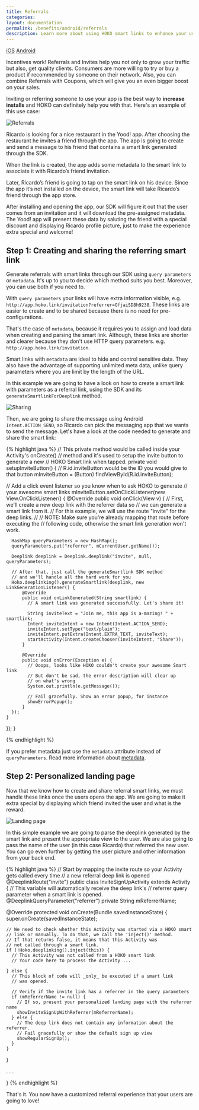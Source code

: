 ```yaml
---
title: Referrals
categories:
layout: documentation
permalink: /benefits/android/referrals
description: Learn more about using HOKO smart links to enhance your user experience.
---
```


<a href="http://support.hokolinks.com/benefits/ios/referrals/" class="tab">iOS</a>
<a href="#" class="tab active">Android</a>

Incentives work! Referrals and Invites help you not only to grow your traffic but also, get
quality clients. Consumers are more willing to try or buy a product if recommended by someone on
their network. Also, you can combine Referrals with Coupons, which will give you an even bigger
boost on your sales.

Inviting or referring someone to use your app is the best way to **increase installs** and HOKO can
definitely help you with that. Here's an example of this use case:

![Referrals](/assets/images/referrals.jpg)

Ricardo is looking for a nice restaurant in the Yood! app. After choosing the restaurant he invites
a friend through the app. The app is going to create and send a message to his friend that contains
 a smart link generated through the SDK.

When the link is created, the app adds some metadata to the smart link to associate it with
 Ricardo’s friend invitation.

Later, Ricardo’s friend is going to tap on the smart link on his device. Since the app it’s not
installed on the device, the smart link will take Ricardo’s friend through the app store.

After installing and opening the app, our SDK will figure it out that the user comes from an
invitation and it will download the pre-assigned metadata. The Yood! app will present these data by
saluting the friend with a special discount and displaying Ricardo profile picture, just to make the
experience extra special and welcome!

## Step 1: Creating and sharing the referring smart link

Generate referrals with smart links through our SDK using `query parameters` or `metadata`.
It's up to you to decide which method suits you best. Moreover, you can use both if you need to.

With `query parameters` your links will have extra information visible, e.g.
`http://app.hoko.link/invitation?referrer=OfjaiSD8h9238`. These links are easier to create
and to be shared because there is no need for pre-configurations.

That's the case of `metadata`, because it requires you
to assign and load data when creating and parsing the smart link. Although, these links are shorter
and clearer because they don't use HTTP query parameters. e.g. `http://app.hoko.link/invitation`.

Smart links with `metadata` are ideal to hide and control sensitive data. They also have the
advantage of supporting unlimited meta data, unlike query parameters where you are limit by the
length of the URL.

In this example we are going to have a look on how to create a smart link with
parameters as a referral link, using the SDK and its `generateSmartlinkForDeeplink` method.

![Sharing](/assets/images/share-android.png)

Then, we are going to share the message using Android `Intent.ACTION_SEND`, so Ricardo can pick
the messaging app that we wants to send the message. Let's have a look at the code
needed to generate and share the smart link:

{% highlight java %}
// This private method would be called inside your Activity's onCreate()
// method and it's used to setup the invite button to generate a new
// HOKO Smart link when tapped.
private void setupInviteButton() {
  // R.id.inviteButton would be the ID you would give to that button
  mInviteButton = (Button) findViewById(R.id.inviteButton);

  // Add a click event listener so you know when to ask HOKO to generate
  // your awesome smart links
  mInviteButton.setOnClickListener(new View.OnClickListener() {
    @Override
    public void onClick(View v) {
      // First, we'll create a new deep link with the referrer data so
      // we can generate a smart link from it.
      // For this example, we will use the route "invite" for the deep links.
      //
      // NOTE: Make sure you're already mapping that route before executing the
      // following code, otherwise the smart link generation won't work.

      HashMap queryParameters = new HashMap();
      queryParameters.put("referrer", mCurrentUser.getName());

      Deeplink deeplink = Deeplink.deeplink("invite", null, queryParameters);

      // After that, just call the generateSmartlink SDK method
      // and we'll handle all the hard work for you
      Hoko.deeplinking().generateSmartlink(deeplink, new LinkGenerationListener() {
          @Override
          public void onLinkGenerated(String smartlink) {
            // A smart link was generated successfully. Let's share it!

            String inviteText = "Join me, this app is a-mazing! " + smartlink;
            Intent inviteIntent = new Intent(Intent.ACTION_SEND);
            inviteIntent.setType("text/plain");
            inviteIntent.putExtra(Intent.EXTRA_TEXT, inviteText);
            startActivity(Intent.createChooser(inviteIntent, "Share"));
          }

          @Override
          public void onError(Exception e) {
            // Ooops, looks like HOKO couldn't create your awesome Smart link
            // But don't be sad, the error description will clear up
            // on what's wrong
            System.out.println(e.getMessage());

            // Fail gracefully. Show an error popup, for instance
            showErrorPopup();
          }
      });
    }
  });
}

{% endhighlight %}

If you prefer metadata
just use the `metadata` attribute instead of `queryParameters`.
Read more information about [metadata](http://support.hokolinks.com/ios/ios-deeplinking/#metadata).

## Step 2: Personalized landing page

Now that we know how to create and share referral smart links, we must handle
these links once the users opens the app. We are going to
make it extra special by displaying which friend invited the user and what is the reward.

![Landing page](/assets/images/landing-page.png)

In this simple example we are going to parse the deeplink generated by the smart link and
present the appropriate view to the user. We are also going to pass the name of the user (in this
case Ricardo) that referred the new user. You can go even further by getting the user
picture and other information from your back end.

{% highlight java %}
// Start by mapping the invite route so your Activity gets called every time
// a new referral deep link is opened
@DeeplinkRoute("invite")
public class InviteSignUpActivity extends Activity {
  // This variable will automatically receive the deep link's
  // referrer query parameter when a smart link is opened.
  @DeeplinkQueryParameter("referrer")
  private String mReferrerName;

  @Override
  protected void onCreate(Bundle savedInstanceState) {
    super.onCreate(savedInstanceState);

    // We need to check whether this Activity was started via a HOKO smart
    // link or manually. To do that, we call the 'inject()' method.
    // If that returns false, it means that this Activity was
    // not called through a smart link.
    if (!Hoko.deeplinking().inject(this)) {
      // This Activity was not called from a HOKO smart link
      // Your code here to process the Activity ...

    } else {
      // This block of code will _only_ be executed if a smart link
      // was opened.

      // Verify if the invite link has a referrer in the query parameters
      if (mReferrerName != null) {
        // If so, present your personalized landing page with the referrer name
        showInviteSignUpWithReferrer(mReferrerName);
      } else {
        // The deep link does not contain any information about the referrer.
        // Fail gracefully or show the default sign up view
        showRegularSignUp();
      }
    }
  }

  . . .

}
{% endhighlight %}

That's it. You now have a customized referral experience that your users are going to love!
